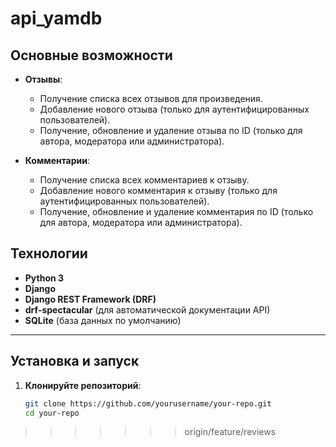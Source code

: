 # api_yamdb
## Основные возможности

- **Отзывы**:
  - Получение списка всех отзывов для произведения.
  - Добавление нового отзыва (только для аутентифицированных пользователей).
  - Получение, обновление и удаление отзыва по ID (только для автора, модератора или администратора).

- **Комментарии**:
  - Получение списка всех комментариев к отзыву.
  - Добавление нового комментария к отзыву (только для аутентифицированных пользователей).
  - Получение, обновление и удаление комментария по ID (только для автора, модератора или администратора).

## Технологии

- **Python 3**
- **Django**
- **Django REST Framework (DRF)**
- **drf-spectacular** (для автоматической документации API)
- **SQLite** (база данных по умолчанию)

---

## Установка и запуск

1. **Клонируйте репозиторий**:
   ```bash
   git clone https://github.com/yourusername/your-repo.git
   cd your-repo
>>>>>>> origin/feature/reviews
